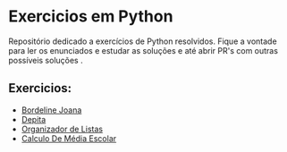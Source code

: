# Exercicios em Python

Repositório dedicado a exercícios de Python resolvidos. Fique a vontade para ler os enunciados e estudar as soluções e até abrir PR's com outras possíveis soluções .

## Exercicios:

* [Bordeline Joana](https://github.com/GuiJR777/Exercicios-Python/tree/master/borderline_joana "Bordeline Joana")
* [Depita](https://github.com/GuiJR777/Exercicios-Python/tree/master/depita "Depita")
* [Organizador de Listas](https://github.com/GuiJR777/Exercicios-Python/tree/master/sort_integer_list "Organizador de Listas")
* [Calculo De Média Escolar](https://github.com/GuiJR777/Exercicios-Python/tree/master/calculo_de_media_escolar "Calculo De Média Escolar")
